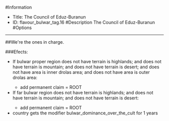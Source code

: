 #Information
 - Title: The Council of Eduz-Buranun
 - ID: flavour_bulwar_tag.16
#Description
The Council of Eduz-Buranun
#Options

___
##We're the ones in charge.

###Efects:<ul><li>If bulwar proper region does not have terrain is highlands; and does not have terrain is mountain; and does not have terrain is desert; and does not have area is inner drolas area; and does not have area is outer drolas area:</li><ul><li>add permanent claim = ROOT</li></ul><li>If far bulwar region does not have terrain is highlands; and does not have terrain is mountain; and does not have terrain is desert:</li><ul><li>add permanent claim = ROOT</li></ul><li>country gets the modifier bulwar_dominance_over_the_cult for 1 years</li></ul>
